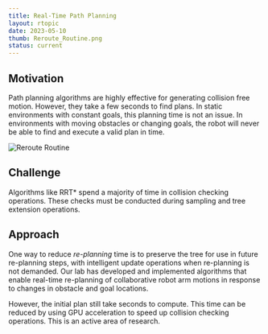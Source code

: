 ```yaml
---
title: Real-Time Path Planning
layout: rtopic
date: 2023-05-10
thumb: Reroute_Routine.png
status: current
---
```

## Motivation
Path planning algorithms are highly effective for generating collision free motion. However, they take a few seconds to find plans. In static environments with constant goals, this planning time is not an issue. In environments with moving obstacles or changing goals, the robot will never be able to find and execute a valid plan in time. 

![Reroute Routine]({{site.url}}/{{site.baseurl}}/assets/img/Reroute_Routine.png)

## Challenge
Algorithms like RRT* spend a majority of time in collision checking operations. These checks must be conducted during sampling and tree extension operations. 

## Approach
One way to reduce *re-planning* time is to preserve the tree for use in future re-planning steps, with intelligent update operations when re-planning is not demanded. Our lab has developed and implemented algorithms that enable real-time re-planning of collaborative robot arm motions in response to changes in obstacle and goal locations. 

However, the initial plan still take seconds to compute. This time can be reduced by using GPU acceleration to speed up collision checking operations. This is an active area of research.
